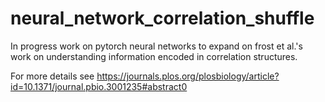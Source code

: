 # neural_network_correlation_shuffle
In progress work on pytorch neural networks to expand on frost et al.'s work on understanding information encoded in correlation structures. 

For more details see https://journals.plos.org/plosbiology/article?id=10.1371/journal.pbio.3001235#abstract0

